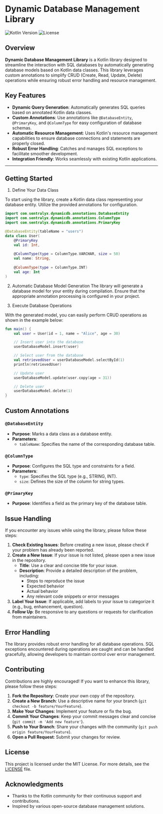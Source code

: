 # Dynamic Database Management Library

![Kotlin Version](https://img.shields.io/badge/Kotlin-1.5%2B-blue.svg) ![License](https://img.shields.io/badge/License-MIT-green.svg)

## Overview

**Dynamic Database Management Library** is a Kotlin library designed to streamline the interaction with SQL databases by automatically generating database models based on Kotlin data classes. This library leverages custom annotations to simplify CRUD (Create, Read, Update, Delete) operations while ensuring robust error handling and resource management.

## Key Features

- **Dynamic Query Generation**: Automatically generates SQL queries based on annotated Kotlin data classes.
- **Custom Annotations**: Use annotations like `@DatabaseEntity`, `@PrimaryKey`, and `@ColumnType` for easy configuration of database schemas.
- **Automatic Resource Management**: Uses Kotlin's resource management capabilities to ensure database connections and statements are properly closed.
- **Robust Error Handling**: Catches and manages SQL exceptions to facilitate smoother development.
- **Integration Friendly**: Works seamlessly with existing Kotlin applications.

---

## Getting Started
1. Define Your Data Class

To start using the library, create a Kotlin data class representing your database entity. Utilize the provided annotations for configuration.

```kotlin
import com.sentralyx.dynamicdb.annotations.DatabaseEntity
import com.sentralyx.dynamicdb.annotations.ColumnType
import com.sentralyx.dynamicdb.annotations.PrimaryKey

@DatabaseEntity(tableName = "users")
data class User(
    @PrimaryKey
    val id: Int,
    
    @ColumnType(type = ColumnType.VARCHAR, size = 50)
    val name: String,
    
    @ColumnType(type = ColumnType.INT)
    val age: Int
)
```

2.  Automatic Database Model Generation
The library will generate a database model for your entity during compilation. Ensure that the appropriate annotation processing is configured in your project.

3. Execute Database Operations

With the generated model, you can easily perform CRUD operations as shown in the example below:

```kotlin
fun main() {
    val user = User(id = 1, name = "Alice", age = 30)

    // Insert user into the database
    userDatabaseModel.insert(user)

    // Select user from the database
    val retrievedUser = userDatabaseModel.selectById(1)
    println(retrievedUser)

    // Update user
    userDatabaseModel.update(user.copy(age = 31))

    // Delete user
    userDatabaseModel.delete(1)
}
```

## Custom Annotations

### `@DatabaseEntity`
- **Purpose**: Marks a data class as a database entity.
- **Parameters**:
    - `tableName`: Specifies the name of the corresponding database table.

### `@ColumnType`
- **Purpose**: Configures the SQL type and constraints for a field.
- **Parameters**:
    - `type`: Specifies the SQL type (e.g., STRING, INT).
    - `size`: Defines the size of the column for string types.

### `@PrimaryKey`
- **Purpose**: Identifies a field as the primary key of the database table.

## Issue Handling

If you encounter any issues while using the library, please follow these steps:

1. **Check Existing Issues**: Before creating a new issue, please check if your problem has already been reported.
2. **Create a New Issue**: If your issue is not listed, please open a new issue in the repository.
    - **Title**: Use a clear and concise title for your issue.
    - **Description**: Provide a detailed description of the problem, including:
        - Steps to reproduce the issue
        - Expected behavior
        - Actual behavior
        - Any relevant code snippets or error messages
3. **Label Your Issue**: If applicable, add labels to your issue to categorize it (e.g., bug, enhancement, question).
4. **Follow Up**: Be responsive to any questions or requests for clarification from maintainers.

## Error Handling

The library provides robust error handling for all database operations. SQL exceptions encountered during operations are caught and can be handled gracefully, allowing developers to maintain control over error management.

## Contributing

Contributions are highly encouraged! If you want to enhance this library, please follow these steps:

1. **Fork the Repository**: Create your own copy of the repository.
2. **Create a New Branch**: Use a descriptive name for your branch (`git checkout -b feature/YourFeature`).
3. **Make Your Changes**: Implement your feature or fix the bug.
4. **Commit Your Changes**: Keep your commit messages clear and concise (`git commit -m 'Add new feature'`).
5. **Push to Your Branch**: Share your changes with the community (`git push origin feature/YourFeature`).
6. **Open a Pull Request**: Submit your changes for review.

## License

This project is licensed under the MIT License. For more details, see the [LICENSE](LICENSE) file.

## Acknowledgments

- Thanks to the Kotlin community for their continuous support and contributions.
- Inspired by various open-source database management solutions.
